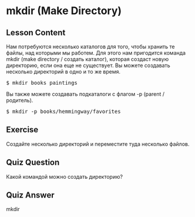 # mkdir (Make Directory)

## Lesson Content

Нам потребуются несколько каталогов для того, чтобы хранить те файлы, над которыми мы работем. Для этого нам пригодится команда mkdir (make directory / создать каталог), которая создаст новую директорию, если она еще не существует. Вы можете создавать несколько директорий в одно и то же время.

<pre>$ mkdir books paintings</pre>

Вы также можете создавать подкаталоги с флагом -p (parent / родитель).

<pre>$ mkdir -p books/hemmingway/favorites</pre>

## Exercise

Создайте несколько директорий и переместите туда несколько файлов.

## Quiz Question

Какой командой можно создать директорию?

## Quiz Answer

mkdir